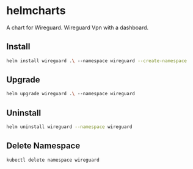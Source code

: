 # helmcharts

A chart for Wireguard. Wireguard Vpn with a dashboard.

## Install

```bash
helm install wireguard .\ --namespace wireguard --create-namespace
```

## Upgrade

```bash
helm upgrade wireguard .\ --namespace wireguard      
```

## Uninstall

```bash
helm uninstall wireguard --namespace wireguard
```

## Delete Namespace

```bash
kubectl delete namespace wireguard
```